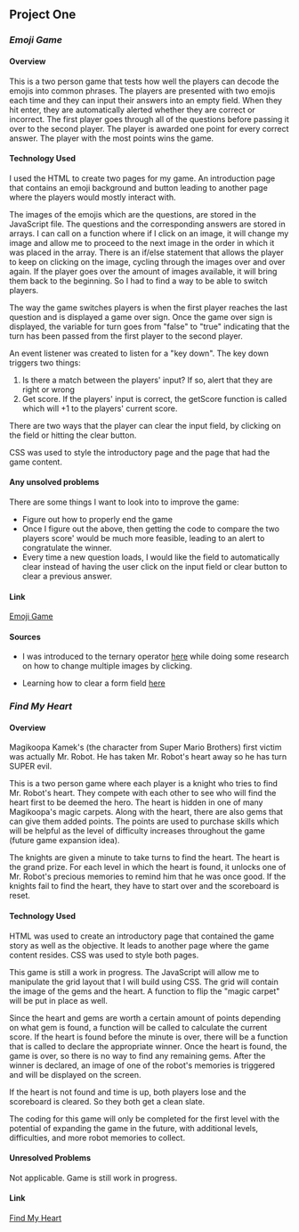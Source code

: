 ## **Project One**
### *Emoji Game*
#### Overview
This is a two person game that tests how well the players can decode the emojis into common phrases. The players are presented with two emojis each time and they can input their answers into an empty field. When they hit enter, they are automatically alerted whether they are correct or incorrect. The first player goes through all of the questions before passing it over to the second player. The player is awarded one point for every correct answer. The player with the most points wins the game.

#### Technology Used
I used the HTML to create two pages for my game. An introduction page that contains an emoji background and button leading to another page where the players would mostly interact with.

The images of the emojis which are the questions, are stored in the JavaScript file. The questions and the corresponding answers are stored in arrays. I can call on a function where if I click on an image, it will change my image and allow me to proceed to the next image in the order in which it was placed in the array. There is an if/else statement that allows the player to keep on clicking on the image, cycling through the images over and over again. If the player goes over the amount of images available, it will bring them back to the beginning. So I had to find a way to be able to switch players.

The way the game switches players is when the first player reaches the last question and is displayed a game over sign. Once the game over sign is displayed, the variable for turn goes from "false" to "true" indicating that the turn has been passed from the first player to the second player.


An event listener was created to listen for a "key down". The key down triggers two things:
1. Is there a match between the players' input? If so, alert that they are right or wrong
2. Get score. If the players' input is correct, the getScore function is called which will +1 to the players' current score.

There are two ways that the player can clear the input field, by clicking on the field or hitting the clear button.

CSS was used to style the introductory page and the page that had the game content.


#### Any unsolved problems
There are some things I want to look into to improve the game:
  * Figure out how to properly end the game
  * Once I figure out the above, then getting the code to compare the two players score' would be much more feasible, leading to an alert to congratulate the winner.
  * Every time a new question loads, I would like the field to automatically clear instead of having the user click on the input field or clear button to clear a previous answer.

#### Link
[Emoji Game](https://mimiwu02.github.io/ProjectOne/Emoji_Game/index.html)

#### Sources
* I was introduced to the ternary operator [here](http://stackoverflow.com/questions/23169501/how-to-change-between-3-images-with-javascript-onclick-event) while doing some research on how to change multiple images by clicking.

* Learning how to clear a form field [here](http://stackoverflow.com/questions/16198652/clearing-a-form-field-in-javascript-upon-click)


### *Find My Heart*
#### Overview
Magikoopa Kamek's (the character from Super Mario Brothers) first victim was actually Mr. Robot. He has taken Mr. Robot's heart away so he has turn SUPER evil.

This is a two person game where each player is a knight who tries to find Mr. Robot's heart. They compete with each other to see who will find the heart first to be deemed the hero. The heart is hidden in one of many Magikoopa's magic carpets. Along with the heart, there are also gems that can give them added points. The points are used to purchase skills which will be helpful as the level of difficulty increases throughout the game (future game expansion idea).

The knights are given a minute to take turns to find the heart. The heart is the grand prize. For each level in which the heart is found, it unlocks one of Mr. Robot's precious memories to remind him that he was once good. If the knights fail to find the heart, they have to start over and the scoreboard is reset.

#### Technology Used
HTML was used to create an introductory page that contained the game story as well as the objective. It leads to another page where the game content resides. CSS was used to style both pages.

This game is still a work in progress. The JavaScript will allow me to manipulate the grid layout that I will build using CSS. The grid will contain the image of the gems and the heart. A function to flip the "magic carpet" will be put in place as well.

Since the heart and gems are worth a certain amount of points depending on what gem is found, a function will be called to calculate the current score. If the heart is found before the minute is over, there will be a function that is called to declare the appropriate winner. Once the heart is found, the game is over, so there is no way to find any remaining gems. After the winner is declared, an image of one of the robot's memories is triggered and will be displayed on the screen.

If the heart is not found and time is up, both players lose and the scoreboard is cleared. So they both get a clean slate.

The coding for this game will only be completed for the first level with the potential of expanding the game in the future, with additional levels, difficulties, and more robot memories to collect.

#### Unresolved Problems
Not applicable. Game is still work in progress.

#### Link
[Find My Heart](https://mimiwu02.github.io/ProjectOne/Game-Find_my_heart/index.html)
